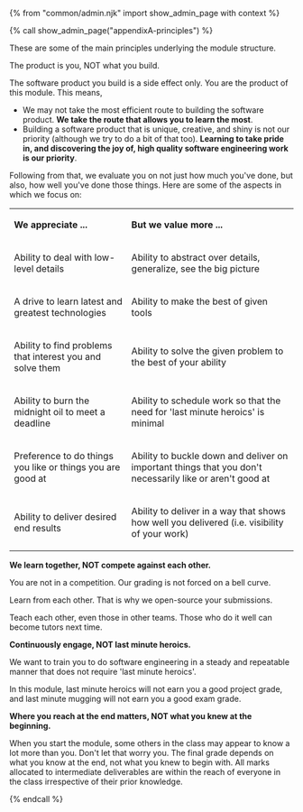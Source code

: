{% from "common/admin.njk" import show_admin_page with context %}

{% call show_admin_page("appendixA-principles") %}
<div id="main">

These are some of the main principles underlying the module structure.

<box type="important">
The product is you, NOT what you build.
</box>

The software product you build is a side effect only. You are the product of this module. This means,

* We may not take the most efficient route to building the software product. **We take the route that allows you to learn the most**.
* Building a software product that is unique, creative, and shiny is not our priority (although we try to do a bit of that too). **Learning to take pride in, and discovering the joy of, high quality software engineering work is our priority**.

Following from that, we evaluate you on not just how much you've done, but also, how well you've done those things. Here are some of the aspects in which we focus on:

<table class="table table-bordered" cellpadding="0" cellspacing="0">

<tbody>

<tr>

<td colspan="1" rowspan="1">

**We appreciate ...**

</td>

<td colspan="1" rowspan="1">

**But we value more ...**

</td>

</tr>

<tr>

<td colspan="1" rowspan="1">

Ability to deal with low-level details

</td>

<td colspan="1" rowspan="1">

Ability to abstract over details, generalize, see the big picture

</td>

</tr>

<tr>

<td colspan="1" rowspan="1">

A drive to learn latest and greatest technologies

</td>

<td colspan="1" rowspan="1">

Ability to make the best of given tools

</td>

</tr>

<tr>

<td colspan="1" rowspan="1">

Ability to find problems that interest you and solve them

</td>

<td colspan="1" rowspan="1">

Ability to solve the given problem to the best of your ability

</td>

</tr>

<tr>

<td colspan="1" rowspan="1">

Ability to burn the midnight oil to meet a deadline

</td>

<td colspan="1" rowspan="1">

Ability to schedule work so that the need for 'last minute heroics' is minimal

</td>

</tr>

<tr>

<td colspan="1" rowspan="1">

Preference to do things you like or things you are good at

</td>

<td colspan="1" rowspan="1">

Ability to buckle down and deliver on important things that you don't necessarily like or aren't good at

</td>

</tr>

<tr>

<td colspan="1" rowspan="1">

Ability to deliver desired end results

</td>

<td colspan="1" rowspan="1">

Ability to deliver in a way that shows how well you delivered (i.e. visibility of your work)

</td>

</tr>

</tbody>

</table>

**We learn together, NOT compete against each other.**

You are not in a competition. Our grading is not forced on a bell curve.

Learn from each other. That is why we open-source your submissions.

Teach each other, even those in other teams. Those who do it well can become tutors next time.

**Continuously engage, NOT last minute heroics.**

We want to train you to do software engineering in a steady and repeatable manner that does not require 'last minute heroics'.

In this module, last minute heroics will not earn you a good project grade, and last minute mugging will not earn you a good exam grade.

**Where you reach at the end matters, NOT what you knew at the beginning.**

When you start the module, some others in the class may appear to know a lot more than you. Don't let that worry you. The final grade depends on what you know at the end, not what you knew to begin with. All marks allocated to intermediate deliverables are within the reach of everyone in the class irrespective of their prior knowledge.

</div>

{% endcall %}
